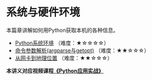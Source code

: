 # 系统与硬件环境

本篇章讲解如何用Python获取本机的各种信息。

- [Python系统环境](1.Python系统环境.md) （难度：★☆☆☆☆）
- [命令参数解析(argparse与getopt)](2.命令参数解析(argparse与getopt).md) （难度：★★☆☆☆）
- [从网卡到地理位置](3.从网卡到地理位置.md) （难度：★★☆☆☆）

**本讲义对应视频课程[《Python应用实战》](https://study.163.com/course/courseMain.htm?courseId=1209533804&share=2&shareId=400000000624093)**

